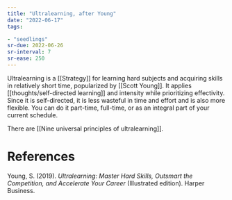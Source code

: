 ```yaml
---
title: "Ultralearning, after Young"
date: "2022-06-17"
tags:

- "seedlings"
sr-due: 2022-06-26
sr-interval: 7
sr-ease: 250
---
```


Ultralearning is a [[Strategy]] for learning hard subjects and acquiring skills in relatively short time, popularized by [[Scott Young]]. It applies [[thoughts/self-directed learning]] and intensity while prioritizing effectivity. Since it is self-directed, it is less wasteful in time and effort and is also more flexible. You can do it part-time, full-time, or as an integral part of your current schedule.

There are [[Nine universal principles of ultralearning]].

# References

Young, S. (2019). _Ultralearning: Master Hard Skills, Outsmart the Competition, and Accelerate Your Career_ (Illustrated edition). Harper Business.
